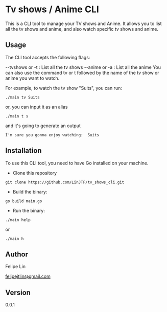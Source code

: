 
# Tv shows / Anime CLI

This is a CLI tool to manage your TV shows and Anime. It allows you to list all the tv shows and anime, and also watch specific tv shows and anime.

## Usage

The CLI tool accepts the following flags:

--tvshows or -t : List all the tv shows
--anime or -a : List all the anime
You can also use the command tv or t followed by the name of the tv show or anime you want to watch.

For example, to watch the tv show "Suits", you can run:

```console
./main tv Suits
```

or, you can input it as an alias

```console
./main t s
```

and it's going to generate an output

```console
I'm sure you gonna enjoy watching:  Suits
```

## Installation

To use this CLI tool, you need to have Go installed on your machine.

- Clone this repository

```console
git clone https://github.com/LinJTF/tv_shows_cli.git
```

- Build the binary:

```console
go build main.go
```

- Run the binary:

```console
./main help
```

or

```console
./main h
```

## Author

Felipe Lin

felipejtlin@gmail.com

## Version
0.0.1





